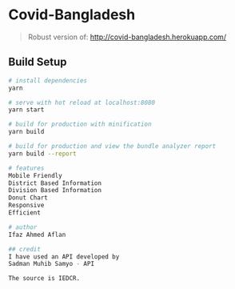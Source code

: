 # Covid-Bangladesh

> Robust version of: http://covid-bangladesh.herokuapp.com/

## Build Setup

``` bash
# install dependencies
yarn

# serve with hot reload at localhost:8080
yarn start

# build for production with minification
yarn build

# build for production and view the bundle analyzer report
yarn build --report

# features
Mobile Friendly
District Based Information
Division Based Information
Donut Chart
Responsive
Efficient

# author
Ifaz Ahmed Aflan

## credit
I have used an API developed by
Sadman Muhib Samyo - API

The source is IEDCR.
```


